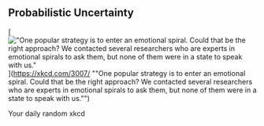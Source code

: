 ## Probabilistic Uncertainty
[!["One popular strategy is to enter an emotional spiral. Could that be the right approach? We contacted several researchers who are experts in emotional spirals to ask them, but none of them were in a state to speak with us."](https://imgs.xkcd.com/comics/probabilistic_uncertainty.png)](https://xkcd.com/3007/ ""One popular strategy is to enter an emotional spiral. Could that be the right approach? We contacted several researchers who are experts in emotional spirals to ask them, but none of them were in a state to speak with us."")

Your daily random xkcd
